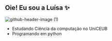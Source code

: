 ## Oie! Eu sou a Luísa ✨

![github-header-image (1)](https://github.com/user-attachments/assets/9b5b5eea-7797-4bf4-b657-b58d81d6c8bb)


- Estudando Ciência da computação no UniCEUB
- Programando em python

